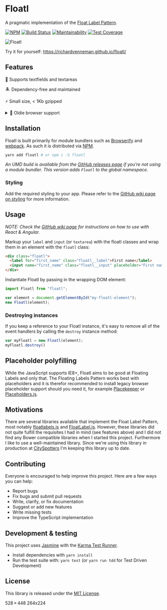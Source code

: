 # Floatl

A pragmatic implementation of the [Float Label Pattern](http://mds.is/float-label-pattern/).

[![NPM](https://img.shields.io/npm/v/floatl.svg)](https://www.npmjs.com/package/floatl)
[![Build Status](https://semaphoreci.com/api/v1/richardvenneman/floatl/branches/typescript/badge.svg)](https://semaphoreci.com/richardvenneman/floatl)
[![Maintainability](https://api.codeclimate.com/v1/badges/c68d489f62e4a80f0ae2/maintainability)](https://codeclimate.com/github/richardvenneman/floatl/maintainability)
[![Test Coverage](https://api.codeclimate.com/v1/badges/c68d489f62e4a80f0ae2/test_coverage)](https://codeclimate.com/github/richardvenneman/floatl/test_coverage)

![Floatl](https://i.imgur.com/fjDfAcE.gif)

Try it for yourself: https://richardvenneman.github.io/floatl/

## Features

🤙 Supports textfields and textareas

🏝 Dependency-free and maintained

⚡️ Small size, < 1Kb gzipped

<details>
 <summary>🤣 Oldie browser support</summary>
 <a href="https://saucelabs.com/u/richardvenneman">
  <img src="https://saucelabs.com/browser-matrix/richardvenneman.svg" alt="Sauce Test Status"/>
 </a>

 _* Supports IE8 & IE9 as well, but I couldn't get them to run on SauceLabs_ 😰
</details>

## Installation

Floatl is built primarily for module bundlers such as [Browserify](http://browserify.org) and [webpack](http://webpack.github.io).
As such it is distributed via [NPM](https://www.npmjs.com/package/floatl).

```bash
yarn add floatl # or npm i -S floatl
```

_An UMD build is available from the [GitHub releases page](https://github.com/richardvenneman/floatl/releases) if you're not using a module bundler. This version adds `Floatl` to the global namespace._

### Styling

Add the required styling to your app. Please refer to the [GitHub wiki page on styling](https://github.com/richardvenneman/floatl/wiki/Styling) for more information.

## Usage

*NOTE: Check the [GitHub wiki page](https://github.com/richardvenneman/floatl/wiki) for instructions on how to use with React & Angular.*

Markup your `label` and `input` (or `textarea`) with the floatl classes and wrap them in an element with the `floatl` class:

```html
<div class="floatl">
  <label for="first_name" class="floatl__label">First name</label>
  <input name="first_name" class="floatl__input" placeholder="First name" type="text" />
</div>
```

Instantiate Floatl by passing in the wrapping DOM element:

```javascript
import Floatl from "floatl";

var element = document.getElementById("my-floatl-element");
new Floatl(element);
```

### Destroying instances

If you keep a reference to your Floatl instance, it's easy to remove all of the event handlers by calling the `destroy` instance method:

```javascript
var myFloatl = new Floatl(element);
myFloatl.destroy()
```

## Placeholder polyfilling

While the JavaScript supports IE8+, Floatl aims to be good at Floating Labels and only that. The Floating Labels Pattern works best with placeholders and it is therefor recommended to install legacy browser placeholder support should you need it, for example [Placekeeper](https://github.com/kristerkari/placekeeper) or [Placeholders.js](https://github.com/jamesallardice/Placeholders.js).

## Motivations

There are several libraries available that implement the Float Label Pattern, most notably [floatlabels.js](https://github.com/clubdesign/floatlabels.js) and [FloatLabel.js](https://github.com/m10l/FloatLabel.js). However, these libraries did not quite fulfill the requisites I had in mind (see features above) and I did not find any Bower compatible libraries when I started this project. Furthermore I like to use a well-maintained library. Since we're using this library in production at [CitySpotters](https://www.cityspotters.com) I'm keeping this library up to date.

## Contributing

Everyone is encouraged to help improve this project. Here are a few ways you can help:

* Report bugs
* Fix bugs and submit pull requests
* Write, clarify, or fix documentation
* Suggest or add new features
* Write missing tests
* Improve the TypeScript implementation

## Development & testing

This project uses [Jasmine](http://jasmine.github.io) with the [Karma Test Runner](http://karma-runner.github.io/).

* Install dependencies with `yarn install`
* Run the test suite with: `yarn test` (or `yarn run tdd` for Test Driven Development)

## License

This library is released under the [MIT License](http://www.opensource.org/licenses/MIT).

528 × 448
264x224
